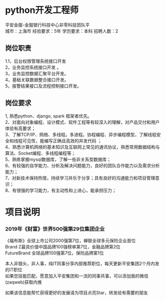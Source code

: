 # python开发工程师
平安金服-金服银行科技中心非零科技团队平  
城市：上海市 经验要求：5年 学历要求：本科  招聘人数：2

## 岗位职责
1.1，后台权限管理系统接口开发   
2，业务监控系统接口开发 。    
3，业务监控数据汇聚平台开发。   
4，基础关联数据整合接口开发。   
5，报警结果接口及流程控制接口开发。

## 岗位要求
1, 熟悉python、django, spark 框架者优先。   
2、对面向对象编程、设计模式、软件工程等有较深入的理解，对产品交付和用户体验有高要求；            
3、了解TCP/IP、网络、多线程。多进程。协程编程、异步编程模型，了解线程安全和线程可见性，能编写正确且高效的并发代码 ；      
4、熟悉计算机网络的基本知识及互联网上常见的通讯协议，熟悉常用数据结构与算法、Socket编程、多线程编程等；           
5、熟练掌握mysql数据库，了解一些非关系型数据库；            
6、有较强的自学能力、分析及解决问题能力，良好的团队合作能力以及需求分析能力；            
7、对新技术保持热情，持续学习并乐于分享；具有良好的沟通能力和项目管理意识；           
8、有很强的学习能力，有主动性和上进心，能承担压力；

# 项目说明

### 2019年《财富》世界500强第29位集团企业
《福布斯》全球上市公司2000强第7位，蝉联全球多元保险企业首位  
Brand Z最具价值中国品牌100强榜单第7位，金融品牌第2位  
FutureBrand 全球品牌100强第7位，保险品牌第1位

本人非猎头，非人事，纯IT同事分享内部推荐职位，每天更新平安集团2个月内发的IT职位  
如果您技能匹配，愿意加入平安集团和一流的同事共事，可以添加我的微信(zaqweb)获取内推 

如果该信息能帮忙获得更好的发展请为项目点亮Star，转发给有需要的朋友




